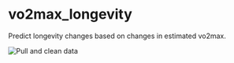 # vo2max_longevity
Predict longevity changes based on changes in estimated vo2max.

![Pull and clean data](https://github.com/harveybarnhard/vo2max_longevity/actions/workflows/vo2max_longevity.yml/badge.svg)
